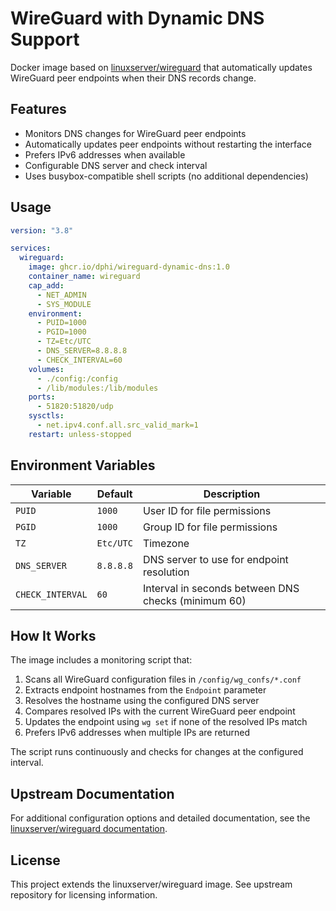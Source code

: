 # WireGuard with Dynamic DNS Support

Docker image based on [linuxserver/wireguard](https://github.com/linuxserver/docker-wireguard) that automatically updates WireGuard peer endpoints when their DNS records change.

## Features

- Monitors DNS changes for WireGuard peer endpoints
- Automatically updates peer endpoints without restarting the interface
- Prefers IPv6 addresses when available
- Configurable DNS server and check interval
- Uses busybox-compatible shell scripts (no additional dependencies)

## Usage

```yaml
version: "3.8"

services:
  wireguard:
    image: ghcr.io/dphi/wireguard-dynamic-dns:1.0
    container_name: wireguard
    cap_add:
      - NET_ADMIN
      - SYS_MODULE
    environment:
      - PUID=1000
      - PGID=1000
      - TZ=Etc/UTC
      - DNS_SERVER=8.8.8.8
      - CHECK_INTERVAL=60
    volumes:
      - ./config:/config
      - /lib/modules:/lib/modules
    ports:
      - 51820:51820/udp
    sysctls:
      - net.ipv4.conf.all.src_valid_mark=1
    restart: unless-stopped
```

## Environment Variables

| Variable | Default | Description |
|----------|---------|-------------|
| `PUID` | `1000` | User ID for file permissions |
| `PGID` | `1000` | Group ID for file permissions |
| `TZ` | `Etc/UTC` | Timezone |
| `DNS_SERVER` | `8.8.8.8` | DNS server to use for endpoint resolution |
| `CHECK_INTERVAL` | `60` | Interval in seconds between DNS checks (minimum 60) |

## How It Works

The image includes a monitoring script that:

1. Scans all WireGuard configuration files in `/config/wg_confs/*.conf`
2. Extracts endpoint hostnames from the `Endpoint` parameter
3. Resolves the hostname using the configured DNS server
4. Compares resolved IPs with the current WireGuard peer endpoint
5. Updates the endpoint using `wg set` if none of the resolved IPs match
6. Prefers IPv6 addresses when multiple IPs are returned

The script runs continuously and checks for changes at the configured interval.

## Upstream Documentation

For additional configuration options and detailed documentation, see the [linuxserver/wireguard documentation](https://github.com/linuxserver/docker-wireguard).

## License

This project extends the linuxserver/wireguard image. See upstream repository for licensing information.
